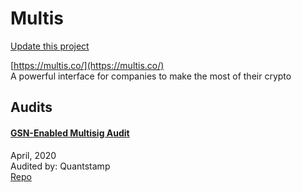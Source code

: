 
# Multis

[Update this project](https://github.com/ConsenSys/blockchainSecurityDB/edit/master/projects/multis.json)
  
[https://multis.co/](https://multis.co/)<br>
A powerful interface for companies to make the most of their crypto


## Audits



#### [GSN-Enabled Multisig Audit](https://certificate.quantstamp.com/full/multis)

April, 2020<br>
Audited by: Quantstamp<br>
[Repo](https://github.com/multis/MULTISig/commit/635f670c40ab2a83e846f8c6ca16b3cbe5bc6678)<br>
      

  



